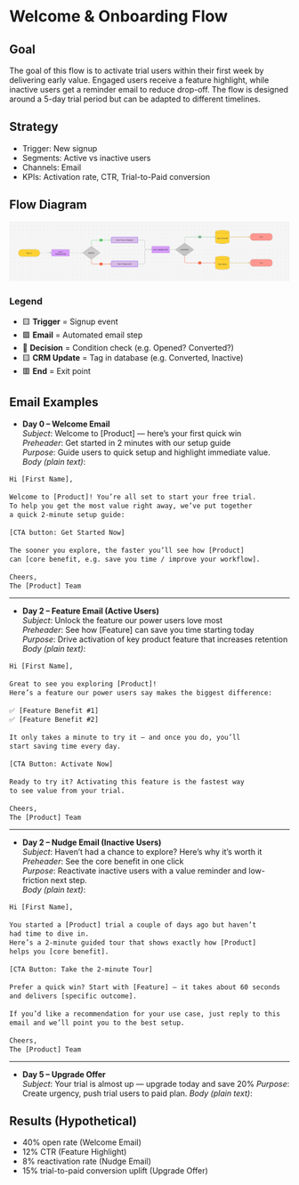 # Welcome & Onboarding Flow

## Goal

The goal of this flow is to activate trial users within their first week by delivering early value. Engaged users receive a feature highlight, while inactive users get a reminder email to reduce drop-off. The flow is designed around a 5-day trial period but can be adapted to different timelines.

## Strategy

- Trigger: New signup
- Segments: Active vs inactive users
- Channels: Email
- KPIs: Activation rate, CTR, Trial-to-Paid conversion

## Flow Diagram

![Welcome Flow](diagram.png)

### Legend

- 🟨 **Trigger** = Signup event
- 🟪 **Email** = Automated email step
- 🔷 **Decision** = Condition check (e.g. Opened? Converted?)
- 🟨 **CRM Update** = Tag in database (e.g. Converted, Inactive)
- 🟥 **End** = Exit point

## Email Examples

- **Day 0 – Welcome Email**</br>
  <!-- ![Welcome Email Mockup](email-mockups/welcome.png) -->
  _Subject_: Welcome to [Product] — here’s your first quick win</br>
  _Preheader_: Get started in 2 minutes with our setup guide</br>
  _Purpose_: Guide users to quick setup and highlight immediate value.</br>
  _Body (plain text)_:

```
Hi [First Name],

Welcome to [Product]! You’re all set to start your free trial.
To help you get the most value right away, we’ve put together
a quick 2-minute setup guide:

[CTA button: Get Started Now]

The sooner you explore, the faster you’ll see how [Product]
can [core benefit, e.g. save you time / improve your workflow].

Cheers,
The [Product] Team
```

---

- **Day 2 – Feature Email (Active Users)**</br>
  <!-- ![Feature Email Mockup](email-mockups/feature.png) -->
  _Subject_: Unlock the feature our power users love most</br>
  _Preheader_: See how [Feature] can save you time starting today</br>
  _Purpose_: Drive activation of key product feature that increases retention</br>
  _Body (plain text)_:

```
Hi [First Name],

Great to see you exploring [Product]!
Here’s a feature our power users say makes the biggest difference:

✅ [Feature Benefit #1]
✅ [Feature Benefit #2]

It only takes a minute to try it — and once you do, you’ll
start saving time every day.

[CTA Button: Activate Now]

Ready to try it? Activating this feature is the fastest way
to see value from your trial.

Cheers,
The [Product] Team
```

---

- **Day 2 – Nudge Email (Inactive Users)**</br>
   <!-- ![Nudge Email Mockup](email-mockups/nudge.png) -->
  _Subject_: Haven’t had a chance to explore? Here’s why it’s worth it</br>
  _Preheader_: See the core benefit in one click</br>
  _Purpose_: Reactivate inactive users with a value reminder and low-friction next step.</br>
  _Body (plain text)_:

```
Hi [First Name],

You started a [Product] trial a couple of days ago but haven’t
had time to dive in.
Here’s a 2-minute guided tour that shows exactly how [Product]
helps you [core benefit].

[CTA Button: Take the 2-minute Tour]

Prefer a quick win? Start with [Feature] — it takes about 60 seconds
and delivers [specific outcome].

If you’d like a recommendation for your use case, just reply to this
email and we’ll point you to the best setup.

Cheers,
The [Product] Team
```

---

- **Day 5 – Upgrade Offer**</br>
  <!-- ![Upgrade Offer Mockup](email-mockups/upgrade.png) -->
  _Subject_: Your trial is almost up — upgrade today and save 20%
  _Purpose_: Create urgency, push trial users to paid plan.
  _Body (plain text)_:

## Results (Hypothetical)

- 40% open rate (Welcome Email)
- 12% CTR (Feature Highlight)
- 8% reactivation rate (Nudge Email)
- 15% trial-to-paid conversion uplift (Upgrade Offer)
